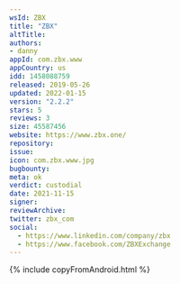 ```yaml
---
wsId: ZBX
title: "ZBX"
altTitle: 
authors:
- danny
appId: com.zbx.www
appCountry: us
idd: 1458088759
released: 2019-05-26
updated: 2022-01-15
version: "2.2.2"
stars: 5
reviews: 3
size: 45587456
website: https://www.zbx.one/
repository: 
issue: 
icon: com.zbx.www.jpg
bugbounty: 
meta: ok
verdict: custodial
date: 2021-11-15
signer: 
reviewArchive:
twitter: zbx_com
social:
  - https://www.linkedin.com/company/zbx
  - https://www.facebook.com/ZBXExchange
---
```


{% include copyFromAndroid.html %}
